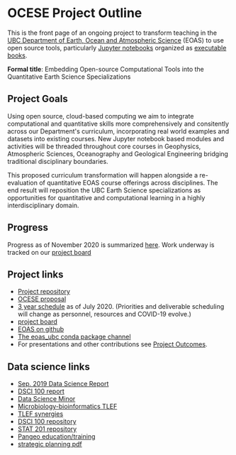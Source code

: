 # OCESE Project Outline

This is the front page of an ongoing project to transform teaching in the [UBC Department of Earth, Ocean and Atmospheric Science](https://www.eoas.ubc.ca/) (EOAS) to use open source tools, particularly [Jupyter notebooks](https://www.jupyter.org/) organized as [executable books](https://executablebooks.org/en/latest/).

**Formal title**: Embedding Open-source Computational Tools into the Quantitative Earth Science Specializations

## Project Goals

Using open source, cloud-based computing we aim to integrate computational and quantitative skills more comprehensively and consitently across our Department's curriculum, incorporating real world examples and datasets into existing courses. New Jupyter notebook based modules and activities will be threaded throughout core courses in Geophysics, Atmospheric Sciences, Oceanography and Geological Engineering bridging traditional disciplinary boundaries.

This proposed curriculum transformation will happen alongside a re-evaluation of quantitative EOAS course offerings across disciplines. The end result will reposition the UBC Earth Science specializations as opportunities for quantitative and computational learning in a highly interdisciplinary domain.

## Progress

Progress as of November 2020 is summarized [here](progress-nov2020.md). Work underway is tracked on our [project board](https://github.com/eoas-ubc/eoas_tlef/projects/2)

## Project links

* [Project repository](https://github.com/eoas-ubc/eoas_tlef)
* [OCESE proposal](https://github.com/eoas-ubc/eoas-ubc.github.io/blob/docs/pdffiles/ocese_proposal_2019.pdf)
* [3 year schedule](https://eoas-ubc.github.io/pdffiles/project_timeline.pdf) as of July 2020. (Priorities and deliverable scheduling will change as personnel, resources and COVID-19 evolve.)
* [project board](https://github.com/eoas-ubc/eoas_tlef/projects/2)
* [EOAS on github](https://github.com/eoas-ubc)
* [The eoas_ubc conda package channel](https://anaconda.org/eoas_ubc/dashboard)
* For presentations and other contributions see [Project Outcomes](outcomes.html).

## Data science links

* [Sep. 2019 Data Science Report](https://github.com/eoas-ubc/eoas-ubc.github.io/blob/docs/pdffiles/Data_Science_Report_Sept2019.pdf)
* [DSCI 100 report](https://ubc-dsci.github.io/dsci-100-a-report/dsci-100-a-report.html#1)
* [Data Science Minor](https://datascience.ubc.ca/minor)  
* [Microbiology-bioinformatics TLEF](https://tlef.ubc.ca/funded-proposals/entry/15/)
* [TLEF synergies](https://github.com/eoas-ubc/eoas-ubc.github.io/blob/docs/pdffiles/tlef_synergies.pdf)
* [DSCI 100 repository](https://github.com/UBC-DSCI)
* [STAT 201 repository](https://github.com/UBC-DSCI/stat-201)
* [Pangeo education/training](https://discourse.pangeo.io/t/poets-core-pangeo-education-needs-you/355)
* [strategic planning pdf](https://github.com/eoas-ubc/eoas-ubc.github.io/blob/docs/pdffiles/strategic_planning.pdf)
